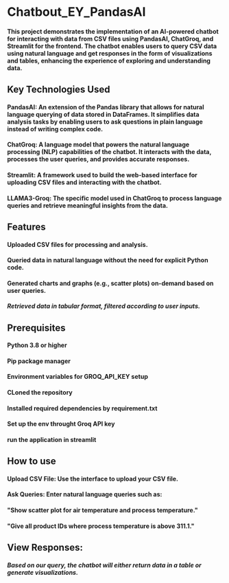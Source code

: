 # Chatbout_EY_PandasAI
#### This project demonstrates the implementation of an AI-powered chatbot for interacting with data from CSV files using PandasAI, ChatGroq, and Streamlit for the frontend. The chatbot enables users to query CSV data using natural language and get responses in the form of visualizations and tables, enhancing the experience of exploring and understanding data.
## Key Technologies Used
#### PandasAI: An extension of the Pandas library that allows for natural language querying of data stored in DataFrames. It simplifies data analysis tasks by enabling users to ask questions in plain language instead of writing complex code.
#### ChatGroq: A language model that powers the natural language processing (NLP) capabilities of the chatbot. It interacts with the data, processes the user queries, and provides accurate responses.
#### Streamlit: A framework used to build the web-based interface for uploading CSV files and interacting with the chatbot.
#### LLAMA3-Groq: The specific model used in ChatGroq to process language queries and retrieve meaningful insights from the data.
## Features
#### Uploaded CSV files for processing and analysis.
#### Queried data in natural language without the need for explicit Python code.
#### Generated charts and graphs (e.g., scatter plots) on-demand based on user queries.
##### Retrieved data in tabular format, filtered according to user inputs.
## Prerequisites
#### Python 3.8 or higher
#### Pip package manager
#### Environment variables for GROQ_API_KEY setup
#### CLoned the repository
#### Installed required dependencies by requirement.txt 
#### Set up the env throught Groq API key
#### run the application in streamlit
## How to use
#### Upload CSV File: Use the interface to upload your CSV file.
#### Ask Queries: Enter natural language queries such as:
####  "Show scatter plot for air temperature and process temperature."
#### "Give all product IDs where process temperature is above 311.1."
## View Responses: 
##### Based on our query, the chatbot will either return data in a table or generate visualizations.
